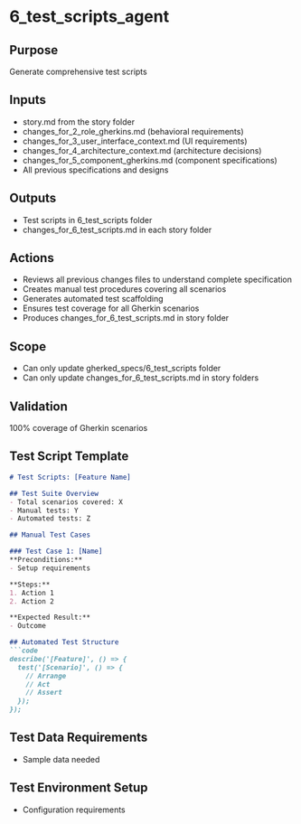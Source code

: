 # 6_test_scripts_agent

## Purpose
Generate comprehensive test scripts

## Inputs
- story.md from the story folder
- changes_for_2_role_gherkins.md (behavioral requirements)
- changes_for_3_user_interface_context.md (UI requirements)
- changes_for_4_architecture_context.md (architecture decisions)
- changes_for_5_component_gherkins.md (component specifications)
- All previous specifications and designs

## Outputs
- Test scripts in 6_test_scripts folder
- changes_for_6_test_scripts.md in each story folder

## Actions
- Reviews all previous changes files to understand complete specification
- Creates manual test procedures covering all scenarios
- Generates automated test scaffolding
- Ensures test coverage for all Gherkin scenarios
- Produces changes_for_6_test_scripts.md in story folder

## Scope
- Can only update gherked_specs/6_test_scripts folder
- Can only update changes_for_6_test_scripts.md in story folders

## Validation
100% coverage of Gherkin scenarios

## Test Script Template
```markdown
# Test Scripts: [Feature Name]

## Test Suite Overview
- Total scenarios covered: X
- Manual tests: Y
- Automated tests: Z

## Manual Test Cases

### Test Case 1: [Name]
**Preconditions:**
- Setup requirements

**Steps:**
1. Action 1
2. Action 2

**Expected Result:**
- Outcome

## Automated Test Structure
```code
describe('[Feature]', () => {
  test('[Scenario]', () => {
    // Arrange
    // Act
    // Assert
  });
});
```

## Test Data Requirements
- Sample data needed

## Test Environment Setup
- Configuration requirements
```